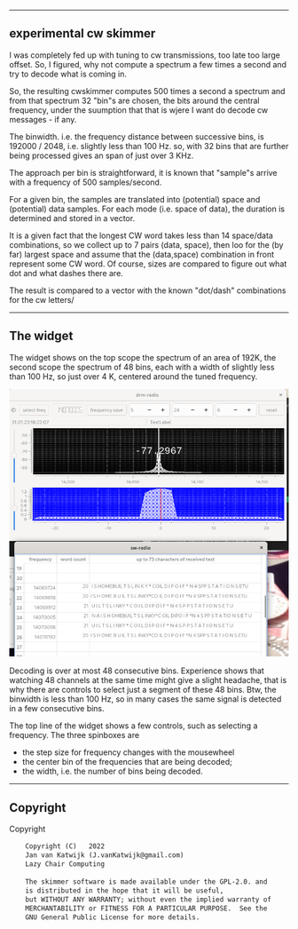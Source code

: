 

-----------------------------------------------------------------------------
experimental cw skimmer
-----------------------------------------------------------------------------

I was completely fed up with tuning to cw transmissions, too late too
large offset.
So, I figured, why not compute a spectrum a few times a second
and try to decode what is coming in.


So, the resulting cwskimmer computes 500 times a second a spectrum
and from that spectrum 32 "bin"s are chosen, the bits around the
central frequency, under the suumption that that is wjere I want
do decode cw messages - if any.

The binwidth. i.e. the frequency distance between successive bins, is
192000 / 2048, i.e. slightly less than 100 Hz. so, with 32 bins
that are further being processed gives an span of just over 3 KHz.

The approach per bin is straightforward, it is known that  "sample"s
arrive with a frequency of 500 samples/second.

For a given bin, the samples are translated into (potential) space
and (potential) data samples. For each mode (i.e. space of data), the duration
is determined and stored in a vector.

It is a given fact that the longest CW word takes less than 14 space/data
combinations, so we collect up to 7 pairs (data, space), then loo for
the (by far) largest space and assume that the (data,space) combination
in front represent some CW word. Of course, sizes are compared to figure
out what dot and what dashes there are.

The result is compared to a vector with the known "dot/dash" combinations
for the cw letters/

---------------------------------------------------------------------------
The widget
---------------------------------------------------------------------------

The widget shows on the top scope the spectrum of an area of 192K,
the second scope the spectrum of 48 bins, each with a width of
slightly less than 100 Hz, so just over 4 K, centered around
the tuned frequency.

![cw skimmer](/cw-skimmer.png?raw=true)

Decoding is over at most 48 consecutive bins. Experience shows
that watching 48 channels at the same time might give a slight headache,
that is why there are controls to select just a segment of these 48 bins.
Btw, the binwidth is less than 100 Hz, so in many cases the same signal
is detected in a few consecutive bins.

The top line of the widget shows a few controls, such as
selecting a frequency. The three spinboxes are
 - the step size for frequency changes with the mousewheel
 - the center bin of the frequencies that are being decoded;
 - the width, i.e. the number of bins being decoded.


-------------------------------------------------------------------------------
Copyright
----------------------------------------------------------------------------

Copyright

        Copyright (C)   2022
        Jan van Katwijk (J.vanKatwijk@gmail.com)
        Lazy Chair Computing

        The skimmer software is made available under the GPL-2.0. and
        is distributed in the hope that it will be useful,
        but WITHOUT ANY WARRANTY; without even the implied warranty of
        MERCHANTABILITY or FITNESS FOR A PARTICULAR PURPOSE.  See the
        GNU General Public License for more details.


